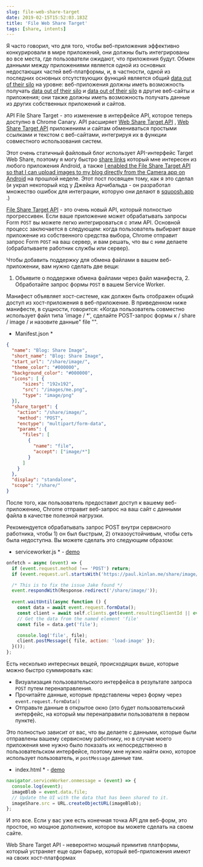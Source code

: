 ```yaml
---
slug: file-web-share-target
date: 2019-02-15T15:52:03.183Z
title: 'File Web Share Target'
tags: [share, intents]
---
```


Я часто говорил, что для того, чтобы веб-приложения эффективно конкурировали в мире приложений, они должны быть интегрированы во все места, где пользователи ожидают, что приложения будут. Обмен данными между приложениями является одной из основных недостающих частей веб-платформы, и, в частности, одной из последних основных отсутствующих функций является общий [data out of their silo](/unintended-silos/) на уровне: веб-приложения должны иметь возможность получать [data out of their silo](/unintended-silos/) и [data out of their silo](/unintended-silos/) в другие веб-сайты и приложения; они также должны иметь возможность получать данные из других собственных приложений и сайтов.

API File Share Target - это изменение в интерфейсе API, которое теперь доступно в Chrome Canary. API расширяет [Web Share Target API](https://github.com/WICG/web-share-target/blob/master/docs/explainer.md) , [Web Share Target API](https://github.com/WICG/web-share-target/blob/master/docs/explainer.md) приложениям и сайтам обмениваться простыми ссылками и текстом с веб-сайтами, интегрируя их в функции совместного использования систем.

Этот очень статичный файловый блог использует API-интерфейс Target Web Share, поэтому я могу быстро [share links](/web-share-target-api/) который мне интересен из любого приложения Android, а также [I enabled the File Share Target API so that I can upload images to my blog directly from the Camera app on Android](/testing-file-share-target-from-camera/) на прошлой неделе. Этот пост посвящен тому, как я это сделал (и украл некоторый код у Джейка Арчибальда - он разработал множество ошибок для интеграции, которую они делают в [squoosh.app](https://squoosh.app/) .)

[File Share Target API](https://wicg.github.io/web-share-target/level-2/#example-3-manifest-webmanifest) - это очень новый API, который полностью прогрессивен. Если ваше приложение может обрабатывать запросы Form `POST` вы можете легко интегрироваться с этим API. Основной процесс заключается в следующем: когда пользователь выбирает ваше приложение из собственного средства выбора, Chrome отправит запрос Form `POST` на ваш сервер, и вам решать, что вы с ним делаете (обрабатываете работник службы или сервер).

Чтобы добавить поддержку для обмена файлами в вашем веб-приложении, вам нужно сделать две вещи:

1. Объявите о поддержке обмена файлами через файл манифеста, 2. Обработайте запрос формы `POST` в вашем Service Worker.

Манифест объявляет хост-системе, как должен быть отображен общий доступ из хост-приложения в веб-приложение. В приведенном ниже манифесте, в сущности, говорится: «Когда пользователь совместно использует файл типа &#39;image / *&#39;, сделайте POST-запрос формы к / share / image / и назовите данные&quot; file &quot;&quot;.

* Manifest.json *
```JSON
{
  "name": "Blog: Share Image",
  "short_name": "Blog: Share Image",
  "start_url": "/share/image/",
  "theme_color": "#000000",
  "background_color": "#000000",
  "icons": [ {
      "sizes": "192x192",
      "src": "/images/me.png",
      "type": "image/png"
  }],
  "share_target": {
    "action": "/share/image/",
    "method": "POST",
    "enctype": "multipart/form-data",
    "params": {
      "files": [
        {
          "name": "file",
          "accept": ["image/*"]
        }
      ]
    }
  },
  "display": "standalone",
  "scope": "/share/"
}
```

После того, как пользователь предоставит доступ к вашему веб-приложению, Chrome отправит веб-запрос на ваш сайт с данными файла в качестве полезной нагрузки.

Рекомендуется обрабатывать запрос POST внутри сервисного работника, чтобы 1) он был быстрым, 2) отказоустойчивым, чтобы сеть была недоступна. Вы можете сделать это следующим образом:

* serviceworker.js * - [demo](/share/image/sw.js)

```Javascript
onfetch = async (event) => {
  if (event.request.method !== 'POST') return;
  if (event.request.url.startsWith('https://paul.kinlan.me/share/image/') === false) return;

  /* This is to fix the issue Jake found */
  event.respondWith(Response.redirect('/share/image/'));
  
  event.waitUntil(async function () {
    const data = await event.request.formData();
    const client = await self.clients.get(event.resultingClientId || event.clientId);
    // Get the data from the named element 'file'
    const file = data.get('file');

    console.log('file', file);
    client.postMessage({ file, action: 'load-image' });
  }());
};
```

Есть несколько интересных вещей, происходящих выше, которые можно быстро суммировать как:

* Визуализация пользовательского интерфейса в результате запроса `POST` путем перенаправления.
* Прочитайте данные, которые представлены через форму через `event.request.formData()`
* Отправьте данные в открытое окно (это будет пользовательский интерфейс, на который мы перенаправили пользователя в первом пункте).

Это полностью зависит от вас, что вы делаете с данными, которые были отправлены вашему сервисному работнику, но в случае моего приложения мне нужно было показать их непосредственно в пользовательском интерфейсе, поэтому мне нужно найти окно, которое использует пользователь, и `postMessage` данные там.

* index.html * - [demo](/share/image/index.html)

```Javascript
navigator.serviceWorker.onmessage = (event) => {
  console.log(event);
  imageBlob = event.data.file;
  // Update the UI with the data that has been shared to it.
  imageShare.src = URL.createObjectURL(imageBlob);
};
```

И это все. Если у вас уже есть конечная точка API для веб-форм, это простое, но мощное дополнение, которое вы можете сделать на своем сайте.

Web Share Target API - невероятно мощный примитив платформы, который устраняет еще один барьер, который веб-приложения имеют на своих хост-платформах
